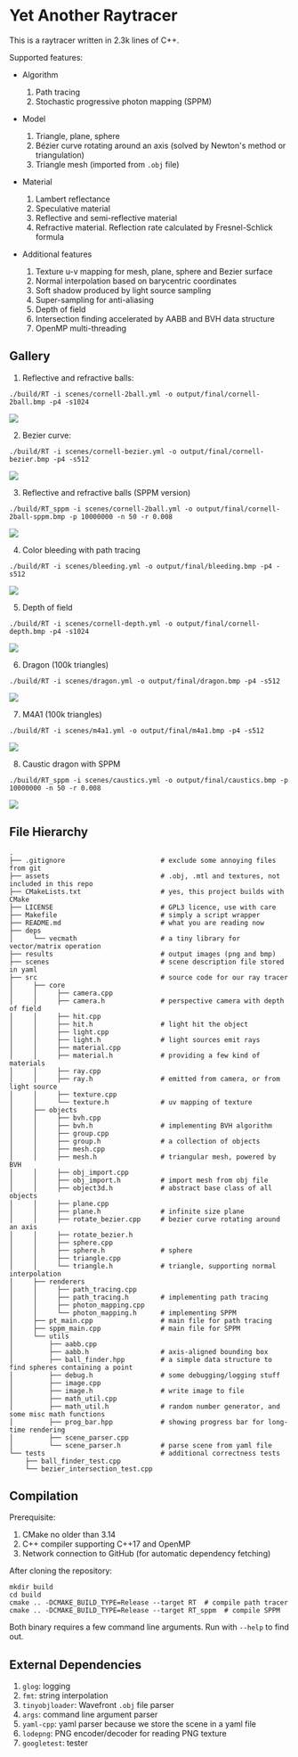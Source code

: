 # Yet Another Raytracer

This is a raytracer written in 2.3k lines of C++.

Supported features:

- Algorithm
    1. Path tracing
    2. Stochastic progressive photon mapping (SPPM)

- Model
    1. Triangle, plane, sphere
    2. Bézier curve rotating around an axis (solved by Newton's method or triangulation)
    3. Triangle mesh (imported from `.obj` file)

- Material
    1. Lambert reflectance
    2. Speculative material
    3. Reflective and semi-reflective material
    4. Refractive material. Reflection rate calculated by Fresnel-Schlick formula

- Additional features
    1. Texture u-v mapping for mesh, plane, sphere and Bezier surface
    2. Normal interpolation based on barycentric coordinates
    3. Soft shadow produced by light source sampling
    4. Super-sampling for anti-aliasing
    5. Depth of field
    6. Intersection finding accelerated by AABB and BVH data structure
    7. OpenMP multi-threading

## Gallery

1. Reflective and refractive balls:
```shell
./build/RT -i scenes/cornell-2ball.yml -o output/final/cornell-2ball.bmp -p4 -s1024
```
![](results/cornell-2ball.png)

2. Bezier curve:
```shell
./build/RT -i scenes/cornell-bezier.yml -o output/final/cornell-bezier.bmp -p4 -s512
```
![](results/cornell-bezier.png)

3. Reflective and refractive balls (SPPM version)
```shell
./build/RT_sppm -i scenes/cornell-2ball.yml -o output/final/cornell-2ball-sppm.bmp -p 10000000 -n 50 -r 0.008
```
![](results/cornell-2ball-sppm.png)

4. Color bleeding with path tracing
```shell
./build/RT -i scenes/bleeding.yml -o output/final/bleeding.bmp -p4 -s512
```
![](results/bleeding.png)

5. Depth of field
```shell
./build/RT -i scenes/cornell-depth.yml -o output/final/cornell-depth.bmp -p4 -s1024
```
![](results/cornell-depth.png)

6. Dragon (100k triangles)
```shell
./build/RT -i scenes/dragon.yml -o output/final/dragon.bmp -p4 -s512
```
![](results/dragon.png)

7. M4A1 (100k triangles)
```shell
./build/RT -i scenes/m4a1.yml -o output/final/m4a1.bmp -p4 -s512
```
![](results/m4a1.png)

8. Caustic dragon with SPPM
```shell
./build/RT_sppm -i scenes/caustics.yml -o output/final/caustics.bmp -p 10000000 -n 50 -r 0.008
```
![](results/caustics.png)

## File Hierarchy

```text
.
├── .gitignore                        # exclude some annoying files from git
├── assets                            # .obj, .mtl and textures, not included in this repo
├── CMakeLists.txt                    # yes, this project builds with CMake
├── LICENSE                           # GPL3 licence, use with care
├── Makefile                          # simply a script wrapper
├── README.md                         # what you are reading now
├── deps
│     └── vecmath                     # a tiny library for vector/matrix operation
├── results                           # output images (png and bmp)
├── scenes                            # scene description file stored in yaml
├── src                               # source code for our ray tracer
│     ├── core
│     │     ├── camera.cpp
│     │     ├── camera.h              # perspective camera with depth of field
│     │     ├── hit.cpp
│     │     ├── hit.h                 # light hit the object
│     │     ├── light.cpp
│     │     ├── light.h               # light sources emit rays
│     │     ├── material.cpp
│     │     ├── material.h            # providing a few kind of materials
│     │     ├── ray.cpp
│     │     ├── ray.h                 # emitted from camera, or from light source
│     │     ├── texture.cpp
│     │     └── texture.h             # uv mapping of texture
│     ├── objects
│     │     ├── bvh.cpp
│     │     ├── bvh.h                 # implementing BVH algorithm
│     │     ├── group.cpp
│     │     ├── group.h               # a collection of objects
│     │     ├── mesh.cpp
│     │     ├── mesh.h                # triangular mesh, powered by BVH
│     │     ├── obj_import.cpp
│     │     ├── obj_import.h          # import mesh from obj file
│     │     ├── object3d.h            # abstract base class of all objects
│     │     ├── plane.cpp
│     │     ├── plane.h               # infinite size plane
│     │     ├── rotate_bezier.cpp     # bezier curve rotating around an axis
│     │     ├── rotate_bezier.h
│     │     ├── sphere.cpp
│     │     ├── sphere.h              # sphere
│     │     ├── triangle.cpp
│     │     └── triangle.h            # triangle, supporting normal interpolation
│     ├── renderers
│     │     ├── path_tracing.cpp
│     │     ├── path_tracing.h        # implementing path tracing
│     │     ├── photon_mapping.cpp
│     │     └── photon_mapping.h      # implementing SPPM
│     ├── pt_main.cpp                 # main file for path tracing
│     ├── sppm_main.cpp               # main file for SPPM
│     └── utils
│         ├── aabb.cpp
│         ├── aabb.h                  # axis-aligned bounding box
│         ├── ball_finder.hpp         # a simple data structure to find spheres containing a point
│         ├── debug.h                 # some debugging/logging stuff
│         ├── image.cpp
│         ├── image.h                 # write image to file
│         ├── math_util.cpp
│         ├── math_util.h             # random number generator, and some misc math functions
│         ├── prog_bar.hpp            # showing progress bar for long-time rendering
│         ├── scene_parser.cpp
│         └── scene_parser.h          # parse scene from yaml file
└── tests                             # additional correctness tests
    ├── ball_finder_test.cpp
    └── bezier_intersection_test.cpp
```
## Compilation

Prerequisite:
1. CMake no older than 3.14
2. C++ compiler supporting C++17 and OpenMP
3. Network connection to GitHub (for automatic dependency fetching)

After cloning the repository:
```shell
mkdir build
cd build
cmake .. -DCMAKE_BUILD_TYPE=Release --target RT  # compile path tracer
cmake .. -DCMAKE_BUILD_TYPE=Release --target RT_sppm  # compile SPPM
```

Both binary requires a few command line arguments. Run with `--help` to find out.

## External Dependencies

1. `glog`: logging
2. `fmt`: string interpolation
3. `tinyobjloader`: Wavefront `.obj` file parser
4. `args`: command line argument parser
5. `yaml-cpp`: yaml parser because we store the scene in a yaml file
6. `lodepng`: PNG encoder/decoder for reading PNG texture
7. `googletest`: tester
